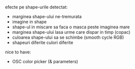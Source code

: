 efecte pe shape-urile detectat:

- marginea shape-ului ne-tremurata
- imagine in shape
- shape-ul in miscare sa faca o masca peste imaginea mare
- marginea shape-ului lasa urme care dispar in timp (copac)
- culoarea shape-ului sa se schimbe (smooth cycle RGB)
- shapeuri diferite culori diferite

nice to have:
- OSC color picker (& parameters)

